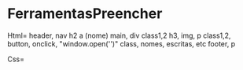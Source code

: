 # FerramentasPreencher

Html=
header, nav h2 a (nome) main, div class1,2
 h3, img, p class1,2, button, onclick, "window.open('')" class, nomes, escritas, etc
footer, p

Css=



